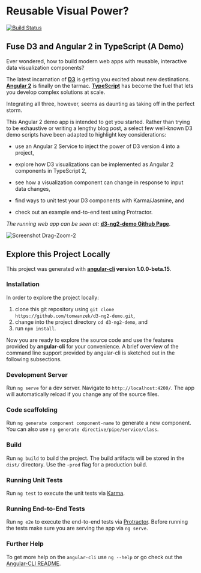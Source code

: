 # Reusable Visual Power?

[![Build Status](https://travis-ci.org/tomwanzek/d3-ng2-demo.svg?branch=master)](https://travis-ci.org/tomwanzek/d3-ng2-demo)

## Fuse D3 and Angular 2 in TypeScript (A Demo)


Ever wondered, how to build modern web apps with reusable, interactive data visualization components?

The latest incarnation of **[D3](https://d3js.org/)** is getting you excited about new destinations. **[Angular 2](https://angular.io/)** is finally on the tarmac. [**TypeScript**](https://github.com/midrosoft/typescript) has become the fuel that lets you develop complex solutions at scale.

Integrating all three, however, seems as daunting as taking off in the perfect storm.

This Angular 2 demo app is intended to get you started. Rather than trying to be exhaustive or writing a lengthy blog post, a select few well-known D3 demo scripts have been adapted to highlight key considerations:

* use an Angular 2 Service to inject the power of D3 version 4 into a project,

* explore how D3 visualizations can be implemented as Angular 2 components in TypeScript 2,

* see how a visualization component can change in response to input data changes,

* find ways to unit test your D3 components with Karma/Jasmine, and

* check out an example end-to-end test using Protractor.

_The running web app can be seen at:_ **[d3-ng2-demo Github Page](https://tomwanzek.github.io/d3-ng2-demo/)**.


![Screenshot Drag-Zoom-2](./screenshots/d3-ng2-demo-screenshot-2.PNG)


## Explore this Project Locally

This project was generated with **[angular-cli](https://github.com/angular/angular-cli) version 1.0.0-beta.15**.

### Installation

In order to explore the project locally:

1. clone this git repository using `git clone https://github.com/tomwanzek/d3-ng2-demo.git`,
2. change into the project directory `cd d3-ng2-demo`, and
3. run `npm install`.

Now you are ready to explore the source code and use the features provided by **angular-cli** for your convenience.
A brief overview of the command line support provided by angular-cli is sketched out in the following subsections.

### Development Server
Run `ng serve` for a dev server. Navigate to `http://localhost:4200/`. The app will automatically reload if you change any of the source files.

### Code scaffolding

Run `ng generate component component-name` to generate a new component. You can also use `ng generate directive/pipe/service/class`.

### Build

Run `ng build` to build the project. The build artifacts will be stored in the `dist/` directory. Use the `-prod` flag for a production build.

### Running Unit Tests

Run `ng test` to execute the unit tests via [Karma](https://karma-runner.github.io).

### Running End-to-End Tests

Run `ng e2e` to execute the end-to-end tests via [Protractor](http://www.protractortest.org/). 
Before running the tests make sure you are serving the app via `ng serve`.

### Further Help

To get more help on the `angular-cli` use `ng --help` or go check out the [Angular-CLI README](https://github.com/angular/angular-cli/blob/master/README.md).
